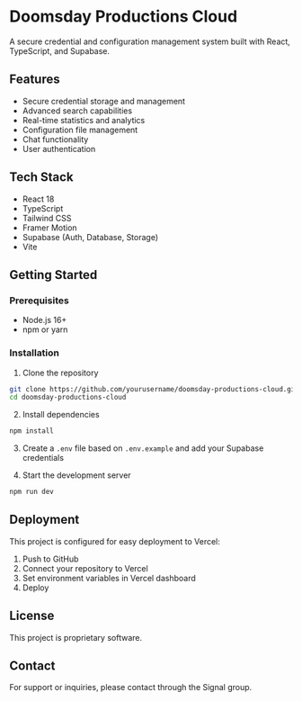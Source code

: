 # Doomsday Productions Cloud

A secure credential and configuration management system built with React, TypeScript, and Supabase.

## Features

- Secure credential storage and management
- Advanced search capabilities
- Real-time statistics and analytics
- Configuration file management
- Chat functionality
- User authentication

## Tech Stack

- React 18
- TypeScript
- Tailwind CSS
- Framer Motion
- Supabase (Auth, Database, Storage)
- Vite

## Getting Started

### Prerequisites

- Node.js 16+
- npm or yarn

### Installation

1. Clone the repository
```bash
git clone https://github.com/yourusername/doomsday-productions-cloud.git
cd doomsday-productions-cloud
```

2. Install dependencies
```bash
npm install
```

3. Create a `.env` file based on `.env.example` and add your Supabase credentials

4. Start the development server
```bash
npm run dev
```

## Deployment

This project is configured for easy deployment to Vercel:

1. Push to GitHub
2. Connect your repository to Vercel
3. Set environment variables in Vercel dashboard
4. Deploy

## License

This project is proprietary software.

## Contact

For support or inquiries, please contact through the Signal group.